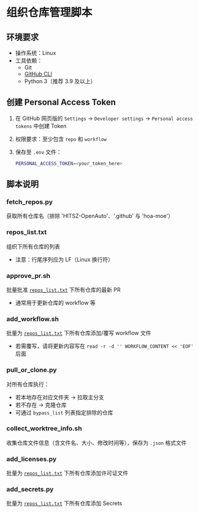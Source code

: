 # 组织仓库管理脚本

## 环境要求

- 操作系统：Linux
- 工具依赖：
  - Git
  - [GitHub CLI](https://cli.github.com/)
  - Python 3（推荐 3.9 及以上）

## 创建 Personal Access Token

1. 在 GitHub 网页版的 `Settings` → `Developer settings` → `Personal access tokens` 中创建 Token

2. 权限要求：至少包含 `repo` 和 `workflow`

3. 保存至 `.env` 文件：

   ```bash
   PERSONAL_ACCESS_TOKEN=<your_token_here>
   ```

## 脚本说明

### fetch_repos.py

获取所有仓库名（排除 'HITSZ-OpenAuto'、'.github' 与 'hoa-moe'）

### repos_list.txt

组织下所有仓库的列表

- 注意：行尾序列应为 LF（Linux 换行符）

### approve_pr.sh

批量批准 [`repos_list.txt`](./repos_list.txt) 下所有仓库的最新 PR

- 通常用于更新仓库的 workflow 等

### add_workflow.sh

批量为 [`repos_list.txt`](./repos_list.txt) 下所有仓库添加/覆写 workflow 文件

- 若需覆写，请将更新内容写在 `read -r -d '' WORKFLOW_CONTENT << 'EOF'` 后面

### pull_or_clone.py

对所有仓库执行：

- 若本地存在对应文件夹 → 拉取主分支
- 若不存在 → 克隆仓库
- 可通过 `bypass_list` 列表指定排除的仓库

### collect_worktree_info.sh

收集仓库文件信息（含文件名、大小、修改时间等），保存为 `.json` 格式文件

### add_licenses.py

批量为 [`repos_list.txt`](./repos_list.txt) 下所有仓库添加许可证文件

### add_secrets.py

批量为 [`repos_list.txt`](./repos_list.txt) 下所有仓库添加 Secrets